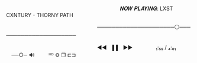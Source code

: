 <!--
**XaDWRk7/XaDWRk7** is a ✨ _special_ ✨ repository because its `README.md` (this file) appears on your GitHub profile.

Here are some ideas to get you started:

- 🔭 I’m currently working on ...
- 🌱 I’m currently learning ...
- 👯 I’m looking to collaborate on ...
- 🤔 I’m looking for help with ...
- 💬 Ask me about ...
- 📫 How to reach me: ...
- 😄 Pronouns: ...
- ⚡ Fun fact: ...
-->

⠀⠀⠀⠀⠀⠀⠀⠀⠀⠀⠀⠀⠀⠀⠀⠀⠀⠀⠀⠀⠀⠀⠀⠀⠀⠀⠀⠀⠀⠀𝑵𝑶𝑾 𝑷𝑳𝑨𝒀𝑰𝑵𝑮: LXST CXNTURY - THORNY PATH

⠀⠀⠀⠀⠀⠀⠀⠀⠀⠀⠀⠀⠀⠀⠀⠀⠀⠀⠀⠀⠀⠀⠀⠀─────────────────────⚪──────────────────────

⠀⠀⠀⠀⠀⠀⠀⠀⠀⠀⠀⠀⠀⠀⠀⠀⠀⠀⠀⠀⠀⠀⠀⠀◄◄⠀▐▐ ⠀►►⠀⠀　　⠀ ₁:₅₉ / ₄:₀₁　　　⠀ ──○─ 🔊⠀　　ᴴᴰ ⚙ ❐ ⊏⊐
